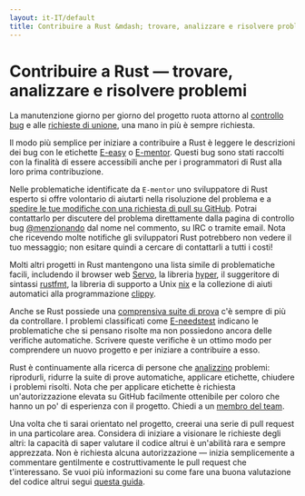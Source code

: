 ```yaml
---
layout: it-IT/default
title: Contribuire a Rust &mdash; trovare, analizzare e risolvere problemi &middot; Linguaggio di programmazione Rust
---
```


# Contribuire a Rust &mdash; trovare, analizzare e risolvere problemi

La manutenzione giorno per giorno del progetto ruota attorno al 
[controllo bug][issue tracker] e alle [richieste di unione][PR],
una mano in più è sempre richiesta.

Il modo più semplice per iniziare a contribuire a Rust è leggere le
descrizioni dei bug con le etichette [E-easy] o [E-mentor].
Questi bug sono stati raccolti con la finalità di essere accessibili
anche per i programmatori di Rust alla loro prima contribuzione.

Nelle problematiche identificate da `E-mentor` uno sviluppatore di Rust
esperto si offre volontario di aiutarti nella risoluzione del problema e
a [spedire le tue modifiche con una richiesta di pull su GitHub][pull].
Potrai contattarlo per discutere del problema direttamente dalla pagina
di controllo bug [@menzionando][@mentioning] dal nome nel commento,
su IRC o tramite email. Nota che ricevendo molte notifiche gli sviluppatori
Rust potrebbero non vedere il tuo messaggio; non esitare quindi a cercare
di contattarli a tutti i costi!

Molti altri progetti in Rust mantengono una lista simile di problematiche
facili, includendo il browser web [Servo], la libreria [hyper], il suggeritore
di sintassi [rustfmt], la libreria di supporto a Unix [nix] e la collezione
di aiuti automatici alla programmazione [clippy].

Anche se Rust possiede una [comprensiva suite di prova][test] c'è 
sempre di più da controllare.
I problemi classificati come [E-needstest] indicano le problematiche
che si pensano risolte ma non possiedono ancora delle verifiche automatiche.
Scrivere queste verifiche è un ottimo modo per comprendere un nuovo progetto
e per iniziare a contribuire a esso.

Rust è continuamente alla ricerca di persone che [analizzino][triage] problemi:
riprodurli, ridurre la suite di prove automatiche, applicare etichette, chiudere
i problemi risolti.
Nota che per applicare etichette è richiesta un'autorizzazione elevata su GitHub
facilmente ottenibile per coloro che hanno un po' di esperienza con il progetto.
Chiedi a un [membro del team][team].

Una volta che ti sarai orientato nel progetto, creerai una serie di pull request 
in una particolare area. Considera di iniziare a visionare le richieste degli altri:
la capacità di saper valutare il codice altrui è un'abilità rara e sempre
apprezzata. Non è richiesta alcuna autorizzazione &mdash; inizia semplicemente
a commentare gentilmente e costruttivamente le pull request che t'interessano.
Se vuoi più informazioni su come fare una buona valutazione del codice altrui
segui [questa guida][reviews].

<!--
TODO: weekly triage email?
TODO: @nrc says suggesting everybody review w/o training is bad
-->

[@mentioning]: https://github.com/blog/821
[E-easy]: https://github.com/rust-lang/rust/issues?q=is%3Aopen+is%3Aissue+label%3AE-easy
[E-mentor]: https://github.com/rust-lang/rust/issues?q=is%3Aopen+is%3Aissue+label%3AE-easy+label%3AE-mentor
[E-needstest]: https://github.com/rust-lang/rust/issues?q=is%3Aopen+is%3Aissue+label%3AE-needstest
[PR]: https://github.com/rust-lang/rust/pulls
[Servo]: https://github.com/servo/servo
[clippy]: https://github.com/Manishearth/rust-clippy
[hyper]: https://github.com/hyperium/hyper
[issue tracker]: https://github.com/rust-lang/rust/issues
[nix]: https://github.com/nix-rust/nix/
[pull]: https://github.com/rust-lang/rust/blob/master/CONTRIBUTING.md#pull-requests
[reviews]: http://blog.originate.com/blog/2014/09/29/effective-code-reviews/
[rustfmt]: https://github.com/rust-lang-nursery/rustfmt
[team]: team.html
[test]: https://github.com/rust-lang/rust-wiki-backup/blob/master/Note-testsuite.md
[triage]: https://github.com/rust-lang/rust/blob/master/CONTRIBUTING.md#issue-triage
